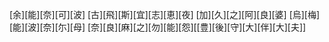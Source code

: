[余][能][奈][可][波] [古][飛][斯][宜][志][恵][夜] [加][久][之][阿][良][婆] [烏][梅][能][波][奈][尓][母] [奈][良][麻][之][勿][能][怨][[豊][後][守][大][伴][大][夫]]
